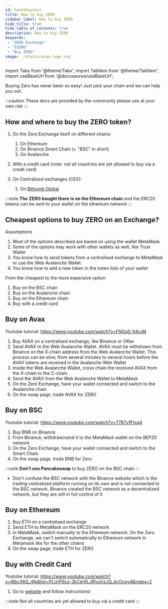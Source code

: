 ```yaml
---
id: howtobuyzero
title: How to buy ZERO
sidebar_label: How to buy ZERO
hide_title: true
hide_table_of_contents: true
description: How to buy ZERO
keywords:
 - "ZERO Exchange"
 - "$ZERO"
 - "Buy ZERO"
image:  /static/avax-logo.svg
---
```


import Tabs from '@theme/Tabs';
import TabItem from '@theme/TabItem';
import useBaseUrl from '@docusaurus/useBaseUrl';

Buying Zero has never been so easy! Just pick your chain and we can help you out.

:::caution
These docs are provided by the community please use at your own risk
:::

## How and where to buy the ZERO token?

1. On the Zero Exchange itself on different chains:
      
	1. On Ethereum
	1. On Binance Smart Chain (= "BSC" in short)
	1. On Avalanche
	  
1. With a credit card (note: not all countries are yet allowed to buy via a credit card)

	  
1. On Centralised exchanges (CEX):
      
	  1. On [Bithumb Global](https://www.bithumb.pro/en-us)
	  
:::note
**The ZERO bought there is on the Ethereum chain** and the ERC20 tokens can be sent to your wallet on the ethereum network
:::

      
## Cheapest options to buy ZERO on an Exchange?

Assumptions

1. Most of the options described are based on using the wallet MetaMask
1. Some of the options may work with other wallets as well, like Trust Wallet
1. You know how to send tokens from a centralised exchange to MetaMask or use the Web Avalanche Wallet.
1. You know how to add a new token in the token lists of your wallet


From the cheapest to the more expensive option

1. Buy on the BSC chain
1. Buy on the Avalanche chain
1. Buy on the Ethereum chain
1. Buy with a credit card

## Buy on Avax

Youtube tutorial: https://www.youtube.com/watch?v=FNGqS-X4ruM

1. Buy AVAX on a centralised exchange, like Binance or OKex
1. Send AVAX to the Web Avalanche Wallet. AVAX must be withdrawn from Binance on the X-chain address from the Web Avalanche Wallet: This process can be slow, from several minutes to several hours before the AVAX tokens are received in the Avalanche Web Wallet
1. Inside the Web Avalanche Wallet, cross chain the received AVAX from the X-chain to the C-chain
1. Send the AVAX from the Web Avalanche Wallet to MetaMask
1. On the Zero Exchange, have your wallet connected and switch to the Avalanche chain
1. On the swap page, trade AVAX for ZERO

## Buy on BSC

Youtube tutorial: https://www.youtube.com/watch?v=77B7vfFtxq4

1. Buy BNB on Binance
1. From Binance, withdraw/send it to the MetaMask wallet on the BEP20 network
1. On the Zero Exchange, have your wallet connected and switch to the Smart Chain
1. On the swap page, trade BNB for Zero

:::note
**Don't use Pancakeswap** to buy ZERO on the BSC chain
:::
	  
* Don't confuse the BSC network with the Binance website which is the trading centralized platform running on its own and is not connected to the BSC network.   Binance created the BSC network as a decentralized network, but they are still in full control of it
	  
## Buy on Ethereum
	  
1. Buy ETH on a centralised exchange
1. Send ETH to MetaMask on the ERC20 network
1. In MetaMask, switch manually to the Ethereum network.  On the Zero Exchange, we can't switch automatically to Ethereum network in Metamask like for the other chains
1. On the swap page, trade ETH for ZERO
	  
## Buy with Credit Card

Youtube tutorial: https://www.youtube.com/watch?v=iRbc36Q_rRk&list=PLUrP9cz-3kCehfLJRhulrizJQ_4cOcpy4&index=2  

1. Go to [website](https://buy.0.exchange/) and follow instructions!


:::note
Not all countries are yet allowed to buy via a credit card
:::